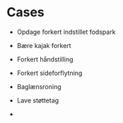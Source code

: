 # Cases

* Opdage forkert indstillet fodspark
* Bære kajak forkert
* Forkert håndstilling
* Forkert sideforflytning

* Baglænsroning
* Lave støttetag
* 

